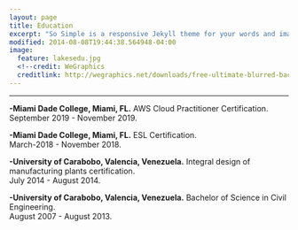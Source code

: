 ```yaml
---
layout: page
title: Education
excerpt: "So Simple is a responsive Jekyll theme for your words and images."
modified: 2014-08-08T19:44:38.564948-04:00
image:
  feature: lakesedu.jpg
  <!--credit: WeGraphics
  creditlink: http://wegraphics.net/downloads/free-ultimate-blurred-background-pack/ -->
---
```


<!--Looking for a simple, responsive, theme for your Jekyll powered blog? Well look no further. Here be **So Simple Theme**, the follow up to [**Minimal Mistakes**](http://mmistakes.github.io/minimal-mistakes) --- by designer slash illustrator [Michael Rose](http://mademistakes.com).-->

<hr/>


  
**-Miami Dade College, Miami, FL.**
AWS Cloud Practitioner Certification.                                                
September 2019 - November 2019.


**-Miami Dade College, Miami, FL.**
ESL Certification.                                                                       
March-2018 - November 2018.


**-University of Carabobo, Valencia, Venezuela.** 
Integral design of manufacturing plants certification.                                      
July 2014 - August 2014.


**-University of Carabobo, Valencia, Venezuela.**
Bachelor of Science in Civil Engineering.                                                 
August 2007 - August 2013.

 
[^1]: Example: *domain.com/category-name/post-title*
